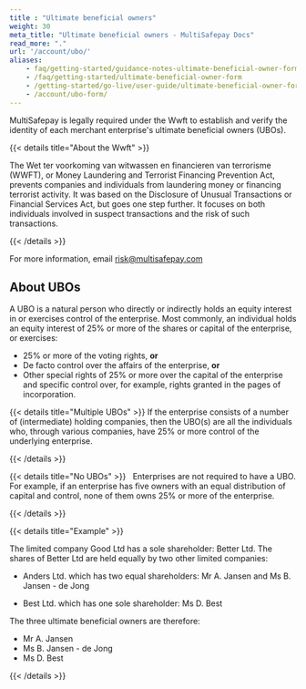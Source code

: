 ```yaml
---
title : "Ultimate beneficial owners"
weight: 30
meta_title: "Ultimate beneficial owners - MultiSafepay Docs"
read_more: "."
url: '/account/ubo/'
aliases:
    - faq/getting-started/guidance-notes-ultimate-beneficial-owner-form
    - /faq/getting-started/ultimate-beneficial-owner-form
    - /getting-started/go-live/user-guide/ultimate-beneficial-owner-form/
    - /account/ubo-form/
---
```


MultiSafepay is legally required under the Wwft to establish and verify the identity of each merchant enterprise's ultimate beneficial owners (UBOs).

{{< details title="About the Wwft" >}}

The Wet ter voorkoming van witwassen en financieren van terrorisme (WWFT), or Money Laundering and Terrorist Financing Prevention Act, prevents companies and individuals from laundering money or financing terrorist activity. It was based on the Disclosure of Unusual Transactions or Financial Services Act, but goes one step further. It focuses on both individuals involved in suspect transactions and the risk of such transactions.

{{< /details >}}

For more information, email <risk@multisafepay.com>

## About UBOs
A UBO is a natural person who directly or indirectly holds an equity interest in or exercises control of the enterprise. Most commonly, an individual holds an equity interest of 25% or more of the shares or capital of the enterprise, or exercises:

* 25% or more of the voting rights, **or**
* De facto control over the affairs of the enterprise, **or**
* Other special rights of 25% or more over the capital of the enterprise and specific control over, for example, rights granted in the pages of incorporation.

{{< details title="Multiple UBOs" >}}
If the enterprise consists of a number of (intermediate) holding companies, then the UBO(s) are all the individuals who, through various companies, have 25% or more control of the underlying enterprise.

{{< /details >}}

{{< details title="No UBOs" >}} 
&nbsp; 
Enterprises are not required to have a UBO. For example, if an enterprise has five owners with an equal distribution of capital and control, none of them owns 25% or more of the enterprise.

{{< /details >}}

{{< details title="Example" >}}
 
The limited company Good Ltd has a sole shareholder: Better Ltd. The shares of Better Ltd are held equally by two other limited companies:

* Anders Ltd. which has two equal shareholders: Mr A. Jansen and Ms B. Jansen - de Jong

* Best Ltd. which has one sole shareholder: Ms D. Best

The three ultimate beneficial owners are therefore:

* Mr A. Jansen
* Ms B. Jansen - de Jong
* Ms D. Best

{{< /details >}}


